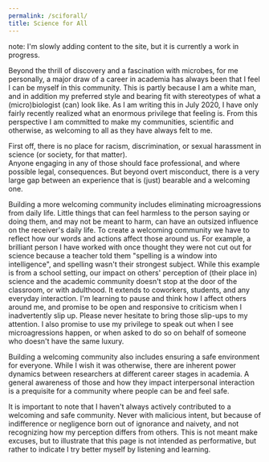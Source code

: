 ```yaml
---
permalink: /sciforall/
title: Science for All 
---
```


note: I'm slowly adding content to the site, but it is currently a work in progress.  


Beyond the thrill of discovery and a fascination with microbes, for me personally, a major draw of a career in academia has always been that I feel I can be myself in this community.
This is partly because I am a white man, and in addition my preferred style and bearing fit with stereotypes of what a (micro)biologist (can) look like. 
As I am writing this in July 2020, I have only fairly recently realized what an enormous privilege that feeling is.
From this perspective I am committed to make my communities, scientific and otherwise, as welcoming to all as they have always felt to me.   

First off, there is no place for racism, discrimination, or sexual harassment in science (or society, for that matter).  
Anyone engaging in any of those should face professional, and where possible legal, consequences.
But beyond overt misconduct, there is a very large gap between an experience that is (just) bearable and a welcoming one.  
   
Building a more welcoming community includes eliminating microagressions from daily life. 
Little things that can feel harmless to the person saying or doing them, and may not be meant to harm, can have an outsized influence on the receiver's daily life.
To create a welcoming community we have to reflect how our words and actions affect those around us.
For example, a brilliant person I have worked with once thought they were not cut out for science because a teacher told them "spelling is a window into intelligence", 
and spelling wasn't their strongest subject.
While this example is from a school setting, 
our impact on others' perception of (their place in) science and the academic community doesn't stop at the door of the classroom, or with adulthood.
It extends to coworkers, students, and any everyday interaction.
I'm learning to pause and think how I affect others around me, and promise to be open and responsive to criticism when I inadvertently slip up. 
Please never hesitate to bring those slip-ups to my attention.
I also promise to use my privilege to speak out when I see microagressions happen, or when asked to do so on behalf of someone who doesn't have the same luxury.   

Building a welcoming community also includes ensuring a safe environment for everyone.
While I wish it was otherwise, there are inherent power dynamics between researchers at different career stages in academia.
A general awareness of those and how they impact interpersonal interaction is a prequisite for a community where people can be and feel safe.  
  
It is important to note that I haven't always actively contributed to a welcoming and safe community. 
Never with malicious intent, but because of indifference or negligence born out of ignorance and naivety, and not recognizing how my perception differs from others. 
This is not meant make excuses, but to illustrate that this page is not intended as performative, but rather to indicate I try better myself by listening and learning.

